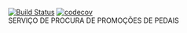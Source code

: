 [![Build Status](https://travis-ci.org/dcorteztec/pedalservicepromo.svg?branch=master)](https://travis-ci.org/dcorteztec/pedalservicepromo)
[![codecov](https://codecov.io/gh/dcorteztec/pedalservicepromo/branch/master/graph/badge.svg)](https://codecov.io/gh/dcorteztec/pedalservicepromo)
</BR>
SERVIÇO DE PROCURA DE PROMOÇÕES DE PEDAIS
